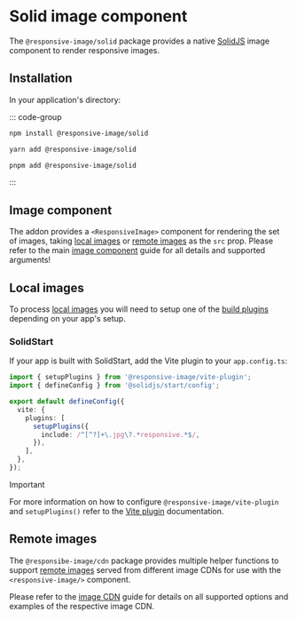 # Solid image component

The `@responsive-image/solid` package provides a native [SolidJS](https://www.solidjs.com/) image component to render responsive images.

## Installation

In your application's directory:

::: code-group

```bash [npm]
npm install @responsive-image/solid
```

```bash [yarn]
yarn add @responsive-image/solid
```

```bash [pnpm]
pnpm add @responsive-image/solid
```

:::

## Image component

The addon provides a `<ResponsiveImage>` component for rendering the set of images, taking [local images](#local-images) or [remote images](#remote-images) as the `src` prop. Please refer to the main [image component](../usage/component.md) guide for all details and supported arguments!

## Local images

To process [local images](../usage/local-images.md) you will need to setup one of the [build plugins](../build/index.md) depending on your app's setup.

### SolidStart

If your app is built with SolidStart, add the Vite plugin to your `app.config.ts`:

```ts
import { setupPlugins } from '@responsive-image/vite-plugin';
import { defineConfig } from '@solidjs/start/config';

export default defineConfig({
  vite: {
    plugins: [
      setupPlugins({
        include: /^[^?]+\.jpg\?.*responsive.*$/,
      }),
    ],
  },
});
```

> [!IMPORTANT]
> For more information on how to configure `@responsive-image/vite-plugin` and `setupPlugins()` refer to the [Vite plugin](../build/vite.md) documentation.

## Remote images

The `@responsibe-image/cdn` package provides multiple helper functions to support [remote images](../usage/remote-images.md) served from different image CDNs for use with the `<responsive-image/>` component.

Please refer to the [image CDN](../cdn/index.md) guide for details on all supported options and examples of the respective image CDN.
